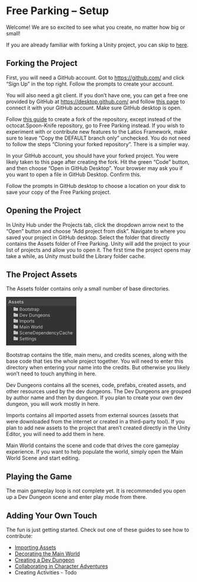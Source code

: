 # Free Parking – Setup

Welcome! We are so excited to see what you create, no matter how big or small!

If you are already familiar with forking a Unity project, you can skip to
[here](#_The_Project_Assets).

## Forking the Project

First, you will need a GitHub account. Got to <https://github.com/> and click
“Sign Up” in the top right. Follow the prompts to create your account.

You will also need a git client. If you don’t have one, you can get a free one
provided by GitHub at <https://desktop.github.com/> and follow [this
page](https://docs.github.com/en/desktop/installing-and-authenticating-to-github-desktop/authenticating-to-github-in-github-desktop)
to connect it with your GitHub account. Make sure GitHub desktop is open.

Follow [this
guide](https://docs.github.com/en/get-started/quickstart/fork-a-repo#forking-a-repository)
to create a fork of the repository, except instead of the octocat.Spoon-Knife
repository, go to Free Parking instead. If you wish to experiment with or
contribute new features to the Latios Framework, make sure to leave “Copy the
DEFAULT branch only” unchecked. You do not need to follow the steps “Cloning
your forked repository”. There is a simpler way.

In your GitHub account, you should have your forked project. You were likely
taken to this page after creating the fork. Hit the green “Code” button, and
then choose “Open in GitHub Desktop”. Your browser may ask you if you want to
open a file in GitHub Desktop. Confirm this.

Follow the prompts in GitHub desktop to choose a location on your disk to save
your copy of the Free Parking project.

## Opening the Project

In Unity Hub under the Projects tab, click the dropdown arrow next to the “Open”
button and choose “Add project from disk”. Navigate to where you saved your
project in GitHub desktop. Select the folder that directly contains the Assets
folder of Free Parking. Unity will add the project to your list of projects and
allow you to open it. The first time the project opens may take a while, as
Unity must build the Library folder cache.

## The Project Assets

The Assets folder contains only a small number of base directories.

![](media/333e8cd85a6028f8f4acb9c5c23e765c.png)

Bootstrap contains the title, main menu, and credits scenes, along with the base
code that ties the whole project together. You will need to enter this directory
when entering your name into the credits. But otherwise you likely won’t need to
touch anything in here.

Dev Dungeons contains all the scenes, code, prefabs, created assets, and other
resources used by the dev dungeons. The Dev Dungeons are grouped by author name
and then by dungeon. If you plan to create your own dev dungeon, you will work
mostly in here.

Imports contains all imported assets from external sources (assets that were
downloaded from the internet or created in a third-party tool). If you plan to
add new assets to the project that aren’t created directly in the Unity Editor,
you will need to add them in here.

Main World contains the scene and code that drives the core gameplay experience.
If you want to help populate the world, simply open the Main World Scene and
start editing.

## Playing the Game

The main gameplay loop is not complete yet. It is recommended you open up a Dev
Dungeon scene and enter play mode from there.

## Adding Your Own Touch

The fun is just getting started. Check out one of these guides to see how to
contribute:

-   [Importing Assets](Importing%20Assets.md)
-   [Decorating the Main World](Decorating%20the%20Main%20World.md)
-   [Creating a Dev Dungeon](Creating%20a%20Dev%20Dungeon%20Manually.md)
-   [Collaborating in Character
    Adventures](Collaborating%20in%20Character%20Adventures.md)
-   Creating Activities - Todo
